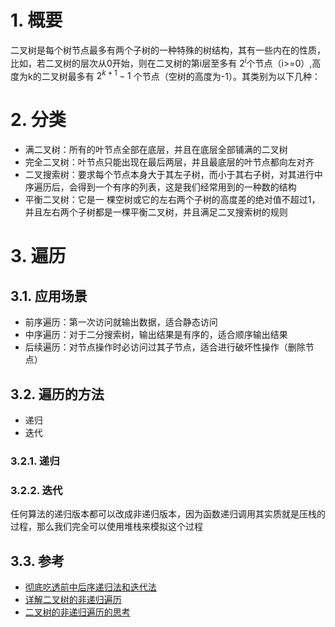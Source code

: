 # 1. 概要
二叉树是每个树节点最多有两个子树的一种特殊的树结构，其有一些内在的性质，比如，若二叉树的层次从0开始，则在二叉树的第i层至多有 $2^i$个节点（i>=0）,高度为k的二叉树最多有 $2^{k+1}-1$ 个节点（空树的高度为-1）。其类别为以下几种：

# 2. 分类
- 满二叉树：所有的叶节点全部在底层，并且在底层全部铺满的二叉树
- 完全二叉树：叶节点只能出现在最后两层，并且最底层的叶节点都向左对齐
- 二叉搜索树：要求每个节点本身大于其左子树，而小于其右子树，对其进行中序遍历后，会得到一个有序的列表，这是我们经常用到的一种数的结构
- 平衡二叉树：它是一 棵空树或它的左右两个子树的高度差的绝对值不超过1，并且左右两个子树都是一棵平衡二叉树，并且满足二叉搜索树的规则
# 3. 遍历
## 3.1. 应用场景
- 前序遍历：第一次访问就输出数据，适合静态访问
- 中序遍历：对于二分搜索树，输出结果是有序的，适合顺序输出结果
- 后续遍历：对节点操作时必访问过其子节点，适合进行破坏性操作（删除节点）
  
## 3.2. 遍历的方法
- 递归
- 迭代
### 3.2.1. 递归

### 3.2.2. 迭代
任何算法的递归版本都可以改成非递归版本，因为函数递归调用其实质就是压栈的过程，那么我们完全可以使用堆栈来模拟这个过程

## 3.3. 参考
- [彻底吃透前中后序递归法和迭代法](https://leetcode-cn.com/problems/binary-tree-postorder-traversal/solution/bang-ni-dui-er-cha-shu-bu-zai-mi-mang-che-di-chi-t/)
- [详解二叉树的非递归遍历](https://blog.csdn.net/z_ryan/article/details/80854233)
- [二叉树的非递归遍历的思考](https://zhuanlan.zhihu.com/p/81466547)
